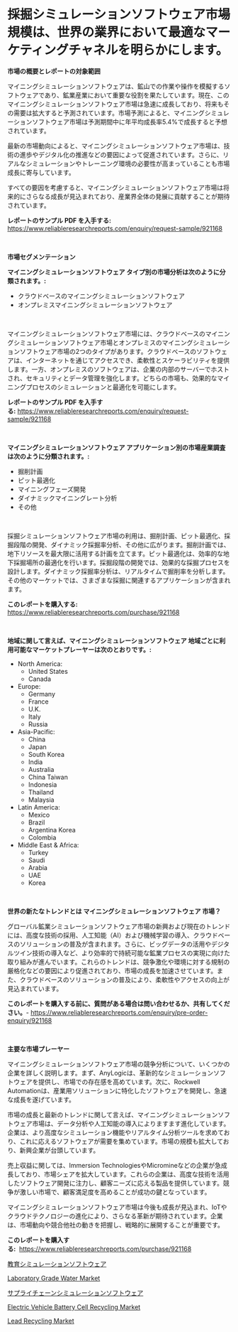 <p><h1>採掘シミュレーションソフトウェア市場規模は、世界の業界において最適なマーケティングチャネルを明らかにします。</h1></p><p><strong>市場の概要とレポートの対象範囲</strong></p>
<p><p>マイニングシミュレーションソフトウェアは、鉱山での作業や操作を模擬するソフトウェアであり、鉱業産業において重要な役割を果たしています。現在、このマイニングシミュレーションソフトウェア市場は急速に成長しており、将来もその需要は拡大すると予測されています。市場予測によると、マイニングシミュレーションソフトウェア市場は予測期間中に年平均成長率5.4%で成長すると予想されています。</p><p>最新の市場動向によると、マイニングシミュレーションソフトウェア市場は、技術の進歩やデジタル化の推進などの要因によって促進されています。さらに、リアルなシミュレーションやトレーニング環境の必要性が高まっていることも市場成長に寄与しています。</p><p>すべての要因を考慮すると、マイニングシミュレーションソフトウェア市場は将来的にさらなる成長が見込まれており、産業界全体の発展に貢献することが期待されています。</p></p>
<p><strong>レポートのサンプル PDF を入手する:</strong> <a href="https://www.reliableresearchreports.com/enquiry/request-sample/921168">https://www.reliableresearchreports.com/enquiry/request-sample/921168</a></p>
<p>&nbsp;</p>
<p><strong>市場セグメンテーション</strong></p>
<p><strong>マイニングシミュレーションソフトウェア タイプ別の市場分析は次のように分類されます。:</strong></p>
<p><ul><li>クラウドベースのマイニングシミュレーションソフトウェア</li><li>オンプレミスマイニングシミュレーションソフトウェア</li></ul></p>
<p>&nbsp;</p>
<p><p>マイニングシミュレーションソフトウェア市場には、クラウドベースのマイニングシミュレーションソフトウェア市場とオンプレミスのマイニングシミュレーションソフトウェア市場の2つのタイプがあります。クラウドベースのソフトウェアは、インターネットを通じてアクセスでき、柔軟性とスケーラビリティを提供します。一方、オンプレミスのソフトウェアは、企業の内部のサーバーでホストされ、セキュリティとデータ管理を強化します。どちらの市場も、効果的なマイニングプロセスのシミュレーションと最適化を可能にします。</p></p>
<p><strong>レポートのサンプル PDF を入手する:</strong>&nbsp;<a href="https://www.reliableresearchreports.com/enquiry/request-sample/921168">https://www.reliableresearchreports.com/enquiry/request-sample/921168</a></p>
<p>&nbsp;</p>
<p><strong> マイニングシミュレーションソフトウェア アプリケーション別の市場産業調査は次のように分類されます。:</strong></p>
<p><ul><li>掘削計画</li><li>ピット最適化</li><li>マイニングフェーズ開発</li><li>ダイナミックマイニングレート分析</li><li>その他</li></ul></p>
<p>&nbsp;</p>
<p><p>採掘シミュレーションソフトウェア市場の利用は、掘削計画、ピット最適化、採掘段階の開発、ダイナミック採掘率分析、その他に広がります。掘削計画では、地下リソースを最大限に活用する計画を立てます。ピット最適化は、効率的な地下採掘場所の最適化を行います。採掘段階の開発では、効果的な採掘プロセスを設計します。ダイナミック採掘率分析は、リアルタイムで掘削率を分析します。その他のマーケットでは、さまざまな採掘に関連するアプリケーションが含まれます。</p></p>
<p><strong>このレポートを購入する:</strong>&nbsp; <a href="https://www.reliableresearchreports.com/purchase/921168">https://www.reliableresearchreports.com/purchase/921168</a></p>
<p>&nbsp;</p>
<p><strong>地域に関して言えば、マイニングシミュレーションソフトウェア 地域ごとに利用可能なマーケットプレーヤーは次のとおりです。:</strong></p>
<p><ul>
    <li>
        North America:
        <ul>
            <li>United States</li>
            <li>Canada</li>
        </ul>
    </li>
    <li>
        Europe:
        <ul>
            <li>Germany</li>
            <li>France</li>
            <li>U.K.</li>
            <li>Italy</li>
            <li>Russia</li>
        </ul>
    </li>
    <li>
        Asia-Pacific:
        <ul>
            <li>China</li>
            <li>Japan</li>
            <li>South Korea</li>
            <li>India</li>
            <li>Australia</li>
            <li>China Taiwan</li>
            <li>Indonesia</li>
            <li>Thailand</li>
            <li>Malaysia</li>
        </ul>
    </li>
    <li>
        Latin America:
        <ul>
            <li>Mexico</li>
            <li>Brazil</li>
            <li>Argentina Korea</li>
            <li>Colombia</li>
        </ul>
    </li>
    <li>
        Middle East & Africa:
        <ul>
            <li>Turkey</li>
            <li>Saudi</li>
            <li>Arabia</li>
            <li>UAE</li>
            <li>Korea</li>
        </ul>
    </li>
    </ul></p>
<p>&nbsp;</p>
<p><strong>世界の新たなトレンドとは マイニングシミュレーションソフトウェア 市場？</strong></p>
<p><p>グローバル鉱業シミュレーションソフトウェア市場の新興および現在のトレンドには、高度な技術の採用、人工知能（AI）および機械学習の導入、クラウドベースのソリューションの普及が含まれます。さらに、ビッグデータの活用やデジタルツイン技術の導入など、より効率的で持続可能な鉱業プロセスの実現に向けた取り組みが進んでいます。これらのトレンドは、競争激化や環境に対する規制の厳格化などの要因により促進されており、市場の成長を加速させています。また、クラウドベースのソリューションの普及により、柔軟性やアクセスの向上が見込まれています。</p></p>
<p><strong>このレポートを購入する前に、質問がある場合は問い合わせるか、共有してください。</strong>- <a href="https://www.reliableresearchreports.com/enquiry/pre-order-enquiry/921168">https://www.reliableresearchreports.com/enquiry/pre-order-enquiry/921168</a></p>
<p>&nbsp;</p>
<p><strong>主要な市場プレーヤー</strong></p>
<p><p>マイニングシミュレーションソフトウェア市場の競争分析について、いくつかの企業を詳しく説明します。まず、AnyLogicは、革新的なシミュレーションソフトウェアを提供し、市場での存在感を高めています。次に、Rockwell Automationは、産業用ソリューションに特化したソフトウェアを開発し、急速な成長を遂げています。</p><p>市場の成長と最新のトレンドに関して言えば、マイニングシミュレーションソフトウェア市場は、データ分析や人工知能の導入によりますます進化しています。企業は、より高度なシミュレーション機能やリアルタイム分析ツールを求めており、これに応えるソフトウェアが需要を集めています。市場の規模も拡大しており、新興企業が台頭しています。</p><p>売上収益に関しては、Immersion TechnologiesやMicromineなどの企業が急成長しており、市場シェアを拡大しています。これらの企業は、高度な技術を活用したソフトウェア開発に注力し、顧客ニーズに応える製品を提供しています。競争が激しい市場で、顧客満足度を高めることが成功の鍵となっています。</p><p>マイニングシミュレーションソフトウェア市場は今後も成長が見込まれ、IoTやクラウドテクノロジーの進化により、さらなる革新が期待されています。企業は、市場動向や競合他社の動きを把握し、戦略的に展開することが重要です。</p></p>
<p><strong>このレポートを購入する:</strong>&nbsp;&nbsp;<a href="https://www.reliableresearchreports.com/purchase/921168">https://www.reliableresearchreports.com/purchase/921168</a></p>
<p><p><a href="https://github.com/mohamedbakry57/Market-Research-Report-List-2/blob/main/7003432182037.md">教育シミュレーションソフトウェア</a></p><p><a href="https://issuu.com/reportprime-2/docs/laboratory-grade-water-market-size-2030.pptx">Laboratory Grade Water Market</a></p><p><a href="https://github.com/lababdou/Market-Research-Report-List-2/blob/main/5078082182038.md">サプライチェーンシミュレーションソフトウェア</a></p><p><a href="https://github.com/jhcraigie/Market-Research-Report-List-2/blob/main/electric-vehicle-battery-cell-recycling-market.md">Electric Vehicle Battery Cell Recycling Market</a></p><p><a href="https://github.com/PeterParrish5/Market-Research-Report-List-3/blob/main/lead-recycling-market.md">Lead Recycling Market</a></p></p>